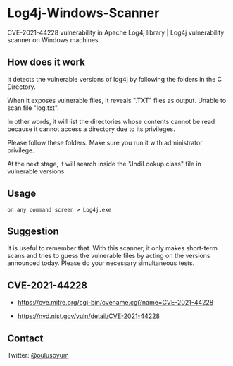 # Log4j-Windows-Scanner
CVE-2021-44228 vulnerability in Apache Log4j library | Log4j vulnerability scanner on Windows machines.


## How does it work

It detects the vulnerable versions of log4j by following the folders in the C Directory. 

When it exposes vulnerable files, it reveals ".TXT" files as output. Unable to scan file "log.txt". 

In other words, it will list the directories whose contents cannot be read because it cannot access a directory due to its privileges. 

Please follow these folders. Make sure you run it with administrator privilege. 

At the next stage, it will search inside the "JndiLookup.class" file in vulnerable versions.


## Usage

```none
on any command screen > Log4j.exe
```


## Suggestion

It is useful to remember that. With this scanner, it only makes short-term scans and tries to guess the vulnerable files by acting on the versions announced today. 
Please do your necessary simultaneous tests.


## CVE-2021-44228

- https://cve.mitre.org/cgi-bin/cvename.cgi?name=CVE-2021-44228

- https://nvd.nist.gov/vuln/detail/CVE-2021-44228


## Contact

Twitter: [@oulusoyum](https://twitter.com/oulusoyum)
